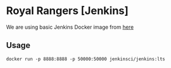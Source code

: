 # Royal Rangers [Jenkins]

We are using basic Jenkins Docker image from [here](https://github.com/jenkinsci/docker)

## Usage
```
docker run -p 8888:8888 -p 50000:50000 jenkinsci/jenkins:lts
```
